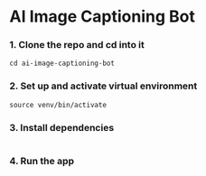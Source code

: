 # AI Image Captioning Bot


### 1. Clone the repo and cd into it
```git clone https://github.com/yourusername/ai-image-captioning-bot.git
cd ai-image-captioning-bot
```
### 2. Set up and activate virtual environment
```python3 -m venv venv
source venv/bin/activate
```
### 3. Install dependencies
```pip install -r requirements.txt
```
### 4. Run the app
```python app.py
```
